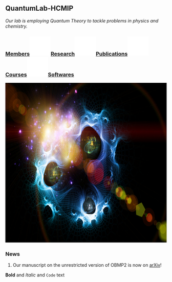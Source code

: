 ## QuantumLab-HCMIP
_Our lab is employing Quantum Theory to tackle problems in physics and chemistry._ 

### [Members](Members)![Image](test_space.png)[Research](Research)![Image](test_space.png)[Publications](Publications)![Image](test_space.png)[Courses](Courses)![Image](test_space.png)[Softwares](Softwares)

<img src="test.jpg" width="750" height="500">


### News
1. Our manuscript on the unrestricted version of OBMP2 is now on [arXiv](https://arxiv.org/abs/2107.11260)!

**Bold** and _Italic_ and `Code` text
